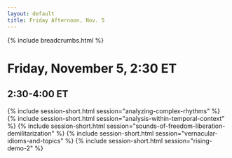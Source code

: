 ```yaml
---
layout: default
title: Friday Afternoon, Nov. 5
---
```

{% include breadcrumbs.html %}

# Friday, November 5, 2:30 ET

## 2:30-4:00 ET
{% include session-short.html session="analyzing-complex-rhythms" %}
{% include session-short.html session="analysis-within-temporal-context" %}
{% include session-short.html session="sounds-of-freedom-liberation-demilitarization" %}
{% include session-short.html session="vernacular-idioms-and-topics" %}
{% include session-short.html session="rising-demo-2" %}
